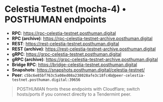 # Celestia Testnet (mocha-4) • POSTHUMAN endpoints

- **RPC**: https://rpc-celestia-testnet.posthuman.digital  
- **RPC (archive)**: https://rpc-celestia-testnet-archive.posthuman.digital  
- **REST**: https://rest-celestia-testnet.posthuman.digital  
- **REST (archive)**: https://rest-celestia-testnet-archive.posthuman.digital  
- **gRPC**: https://grpc-celestia-testnet.posthuman.digital  
- **gRPC (archive)**: https://grpc-celestia-testnet-archive.posthuman.digital  
- **Bridge RPC**: https://bridge-celestia-testnet.posthuman.digital  
- **Snapshots**: https://snapshots.posthuman.digital/celestia-testnet/  
- **Peer**: `c5bc6e85bf763c5a08ed08a238028afe3c18fc4b@peer-celestia-testnet.posthuman.digital:39656`

> POSTHUMAN fronts these endpoints with Cloudflare; switch hosts/ports if you connect directly to a Tendermint peer.
